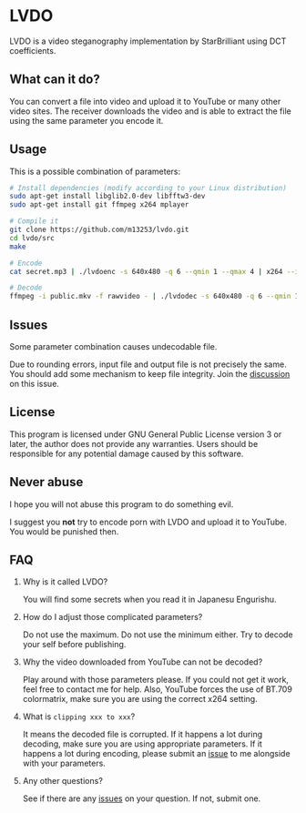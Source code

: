 LVDO
========

LVDO is a video steganography implementation by StarBrilliant using DCT
coefficients.


What can it do?
---------------

You can convert a file into video and upload it to YouTube or many other video
sites. The receiver downloads the video and is able to extract the file using
the same parameter you encode it.


Usage
-----

This is a possible combination of parameters:

```bash
# Install dependencies (modify according to your Linux distribution)
sudo apt-get install libglib2.0-dev libfftw3-dev
sudo apt-get install git ffmpeg x264 mplayer

# Compile it
git clone https://github.com/m13253/lvdo.git
cd lvdo/src
make

# Encode
cat secret.mp3 | ./lvdoenc -s 640x480 -q 6 --qmin 1 --qmax 4 | x264 --input-res 640x480 --fps 1 --profile high --level 5.1 --tune stillimage --crf 22 --colormatrix bt709 --me dia --merange 0 -o public.mkv -

# Decode
ffmpeg -i public.mkv -f rawvideo - | ./lvdodec -s 640x480 -q 6 --qmin 1 --qmax 4 | mplayer -
```


Issues
------

Some parameter combination causes undecodable file.

Due to rounding errors, input file and output file is not precisely the same.
You should add some mechanism to keep file integrity.
Join the [discussion](https://github.com/m13253/lvdo/issues/4) on this issue.


License
-------

This program is licensed under GNU General Public License version 3 or later,
the author does not provide any warranties. Users should be responsible for any
potential damage caused by this software.


Never abuse
-----------

I hope you will not abuse this program to do something evil.

I suggest you **not** try to encode porn with LVDO and upload it to YouTube.
You would be punished then.


FAQ
---

1. Why is it called LVDO?

   You will find some secrets when you read it in Japanesu Engurishu.

2. How do I adjust those complicated parameters?

   Do not use the maximum. Do not use the minimum either. Try to decode your self
   before publishing.

3. Why the video downloaded from YouTube can not be decoded?

   Play around with those parameters please. If you could not get it work, feel
   free to contact me for help. Also, YouTube forces the use of BT.709
   colormatrix, make sure you are using the correct x264 setting.

4. What is `clipping xxx to xxx`?

   It means the decoded file is corrupted. If it happens a lot during decoding,
   make sure you are using appropriate parameters. If it happens a lot during
   encoding, please submit an [issue](https://github.com/m13253/lvdo/issues) to
   me alongside with your parameters.

5. Any other questions?

   See if there are any [issues](https://github.com/m13253/lvdo/issues) on your
   question. If not, submit one.

